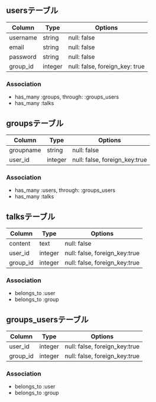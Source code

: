 ## usersテーブル
|Column|Type|Options|
|------|----|-------|
|username|string|null: false|
|email|string|null: false|
|password|string|null: false|
|group_id|integer|null: false, foreign_key: true|

### Association
- has_many :groups,  through:  :groups_users
- has_many :talks

## groupsテーブル
|Column|Type|Options|
|------|----|-------|
|groupname|string|null: false|
|user_id|integer|null: false, foreign_key:true|

### Association
- has_many :users,  through:  :groups_users
- has_many :talks


## talksテーブル
|Column|Type|Options|
|------|----|-------|
|content|text|null: false|
|user_id|integer|null: false, foreign_key:true|
|group_id|integer|null: false, foreign_key:true|

### Association
- belongs_to :user
- belongs_to :group


## groups_usersテーブル
|Column|Type|Options|
|------|----|-------|
|user_id|integer|null: false, foreign_key:true|
|group_id|integer|null: false, foreign_key:true|

### Association
- belongs_to :user
- belongs_to :group